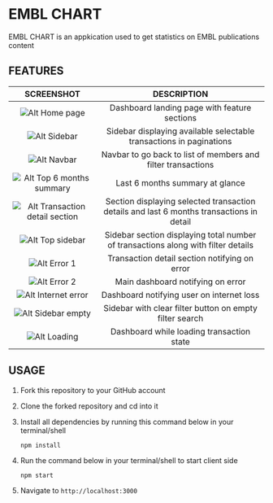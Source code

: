 # EMBL CHART
EMBL CHART is an appkication used to get statistics on EMBL publications content

## FEATURES

SCREENSHOT           |  DESCRIPTION
:-------------------------:|:-------------------------:
![Alt Home page](/screenshots/1.png?raw=true "Home page") |  Dashboard landing page with feature sections
![Alt Sidebar](/screenshots/2.png?raw=true "Sidebar") |  Sidebar displaying available selectable transactions in paginations
![Alt Navbar](/screenshots/3.png?raw=true "Navbar") |  Navbar to go back to list of members and filter transactions
![Alt Top 6 months summary](/screenshots/4.png?raw=true "Top 6 months summary") |  Last 6 months summary at glance
![Alt Transaction detail section](/screenshots/5.png?raw=true "Transaction detail section") |  Section displaying selected transaction details and last 6 months transactions in detail
![Alt Top sidebar](/screenshots/6.png?raw=true "Top sidebar") |  Sidebar section displaying total number of transactions along with filter details
![Alt Error 1](/screenshots/7.png?raw=true "Error 1") |  Transaction detail section notifying on error
![Alt Error 2](/screenshots/8.png?raw=true "Error 2") |  Main dashboard notifying on error
![Alt Internet error](/screenshots/9.png?raw=true "Internet error") |  Dashboard notifying user on internet loss
![Alt Sidebar empty](/screenshots/10.png?raw=true "Sidebar empty") |  Sidebar with clear filter button on empty filter search
![Alt Loading](/screenshots/11.png?raw=true "Loading") |  Dashboard while loading transaction state

## USAGE
1. Fork this repository to your GitHub account
2. Clone the forked repository and cd into it

3. Install all dependencies by running this command below in your terminal/shell
    ````
    npm install
    ````
4. Run the command below in your terminal/shell to start client side
    ```` 
    npm start
    ````
5. Navigate to `http://localhost:3000`



